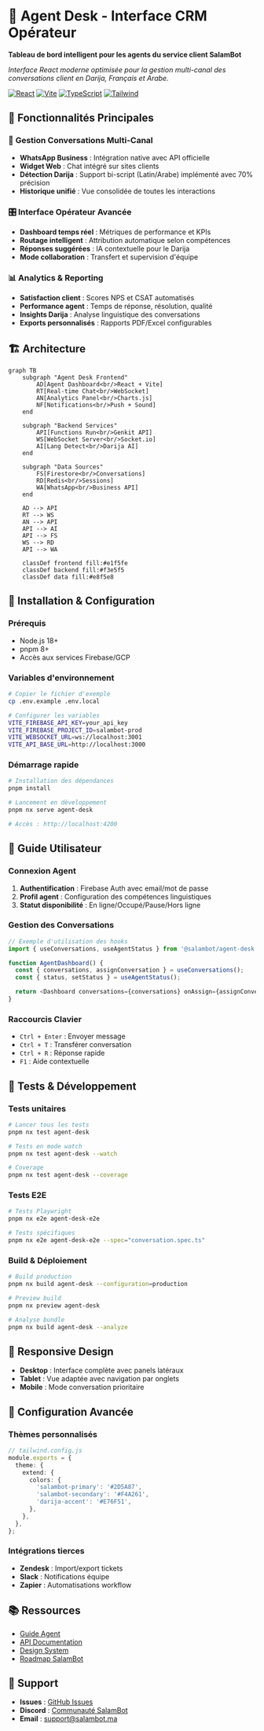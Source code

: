 # 🎯 Agent Desk - Interface CRM Opérateur

**Tableau de bord intelligent pour les agents du service client SalamBot**

_Interface React moderne optimisée pour la gestion multi-canal des conversations client en Darija, Français et Arabe._

[![React](https://img.shields.io/badge/React-18.x-blue.svg)](https://reactjs.org/)
[![Vite](https://img.shields.io/badge/Vite-5.x-646CFF.svg)](https://vitejs.dev/)
[![TypeScript](https://img.shields.io/badge/TypeScript-5.x-3178C6.svg)](https://www.typescriptlang.org/)
[![Tailwind](https://img.shields.io/badge/Tailwind-3.x-38B2AC.svg)](https://tailwindcss.com/)

## 🌟 Fonctionnalités Principales

### 💬 **Gestion Conversations Multi-Canal**

- **WhatsApp Business** : Intégration native avec API officielle
- **Widget Web** : Chat intégré sur sites clients
- **Détection Darija** : Support bi-script (Latin/Arabe) implémenté avec 70% précision
- **Historique unifié** : Vue consolidée de toutes les interactions

### 🎛️ **Interface Opérateur Avancée**

- **Dashboard temps réel** : Métriques de performance et KPIs
- **Routage intelligent** : Attribution automatique selon compétences
- **Réponses suggérées** : IA contextuelle pour le Darija
- **Mode collaboration** : Transfert et supervision d'équipe

### 📊 **Analytics & Reporting**

- **Satisfaction client** : Scores NPS et CSAT automatisés
- **Performance agent** : Temps de réponse, résolution, qualité
- **Insights Darija** : Analyse linguistique des conversations
- **Exports personnalisés** : Rapports PDF/Excel configurables

## 🏗️ Architecture

```mermaid
graph TB
    subgraph "Agent Desk Frontend"
        AD[Agent Dashboard<br/>React + Vite]
        RT[Real-time Chat<br/>WebSocket]
        AN[Analytics Panel<br/>Charts.js]
        NF[Notifications<br/>Push + Sound]
    end

    subgraph "Backend Services"
        API[Functions Run<br/>Genkit API]
        WS[WebSocket Server<br/>Socket.io]
        AI[Lang Detect<br/>Darija AI]
    end

    subgraph "Data Sources"
        FS[Firestore<br/>Conversations]
        RD[Redis<br/>Sessions]
        WA[WhatsApp<br/>Business API]
    end

    AD --> API
    RT --> WS
    AN --> API
    API --> AI
    API --> FS
    WS --> RD
    API --> WA

    classDef frontend fill:#e1f5fe
    classDef backend fill:#f3e5f5
    classDef data fill:#e8f5e8
```

## 🚀 Installation & Configuration

### Prérequis

- Node.js 18+
- pnpm 8+
- Accès aux services Firebase/GCP

### Variables d'environnement

```bash
# Copier le fichier d'exemple
cp .env.example .env.local

# Configurer les variables
VITE_FIREBASE_API_KEY=your_api_key
VITE_FIREBASE_PROJECT_ID=salambot-prod
VITE_WEBSOCKET_URL=ws://localhost:3001
VITE_API_BASE_URL=http://localhost:3000
```

### Démarrage rapide

```bash
# Installation des dépendances
pnpm install

# Lancement en développement
pnpm nx serve agent-desk

# Accès : http://localhost:4200
```

## 👥 Guide Utilisateur

### Connexion Agent

1. **Authentification** : Firebase Auth avec email/mot de passe
2. **Profil agent** : Configuration des compétences linguistiques
3. **Statut disponibilité** : En ligne/Occupé/Pause/Hors ligne

### Gestion des Conversations

```typescript
// Exemple d'utilisation des hooks
import { useConversations, useAgentStatus } from '@salambot/agent-desk';

function AgentDashboard() {
  const { conversations, assignConversation } = useConversations();
  const { status, setStatus } = useAgentStatus();

  return <Dashboard conversations={conversations} onAssign={assignConversation} agentStatus={status} />;
}
```

### Raccourcis Clavier

- `Ctrl + Enter` : Envoyer message
- `Ctrl + T` : Transférer conversation
- `Ctrl + R` : Réponse rapide
- `F1` : Aide contextuelle

## 🧪 Tests & Développement

### Tests unitaires

```bash
# Lancer tous les tests
pnpm nx test agent-desk

# Tests en mode watch
pnpm nx test agent-desk --watch

# Coverage
pnpm nx test agent-desk --coverage
```

### Tests E2E

```bash
# Tests Playwright
pnpm nx e2e agent-desk-e2e

# Tests spécifiques
pnpm nx e2e agent-desk-e2e --spec="conversation.spec.ts"
```

### Build & Déploiement

```bash
# Build production
pnpm nx build agent-desk --configuration=production

# Preview build
pnpm nx preview agent-desk

# Analyse bundle
pnpm nx build agent-desk --analyze
```

## 📱 Responsive Design

- **Desktop** : Interface complète avec panels latéraux
- **Tablet** : Vue adaptée avec navigation par onglets
- **Mobile** : Mode conversation prioritaire

## 🔧 Configuration Avancée

### Thèmes personnalisés

```typescript
// tailwind.config.js
module.exports = {
  theme: {
    extend: {
      colors: {
        'salambot-primary': '#2D5A87',
        'salambot-secondary': '#F4A261',
        'darija-accent': '#E76F51',
      },
    },
  },
};
```

### Intégrations tierces

- **Zendesk** : Import/export tickets
- **Slack** : Notifications équipe
- **Zapier** : Automatisations workflow

## 📚 Ressources

- [Guide Agent](../../../docs/agent-guide.md)
- [API Documentation](../functions-run/README.md)
- [Design System](../../libs/ui/README.md)
- [Roadmap SalamBot](../../../README.md#roadmap)

## 🤝 Support

- **Issues** : [GitHub Issues](https://github.com/SalamBot-Org/salambot-suite/issues)
- **Discord** : [Communauté SalamBot](https://discord.gg/salambot)
- **Email** : support@salambot.ma
